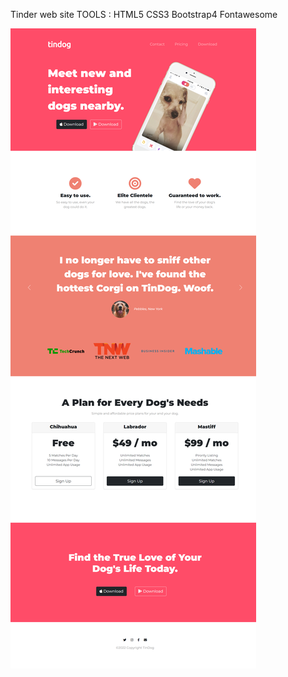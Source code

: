 Tinder web site 
TOOLS :
HTML5 
CSS3
 Bootstrap4 
 Fontawesome
 
![](images/_C__Users_oumayma_Documents_WEB_web_develoment_bootstrap_TinDog-Start-master_index.html%20(1).png)
